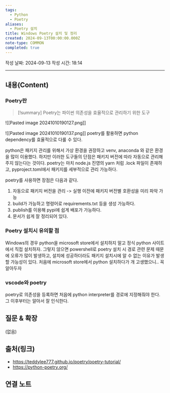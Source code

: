 ```yaml
---
tags:
  - Python
  - Poetry
aliases:
  - Poetry 설치
title: Windows Poetry 설치 및 정리
created: 2024-09-13T00:00:00.000Z
note-type: COMMON
completed: true
---
```

작성 날짜: 2024-09-13
작성 시간: 18:14


----
## 내용(Content)

### Poetry란

>[!summary]
>Poetry는 파이썬 의존성을 효율적으로 관리하기 위한 도구

![[Pasted image 20241010190127.png]]

![[Pasted image 20241010190137.png]]
poetry를 활용하면 python dependency를 효율적으로 다룰 수 있다. 

python은 패키지 관리를 위해서 가상 환경을 권장하고 venv, anaconda 와 같은 환경을 많이 이용했다. 하지만 이러한 도구들의 단점은 패키지 버전에 따라 자동으로 관리해주지 않는다는 것이다. poetry는 마치 node.js 진영의 yarn 처럼 .lock 파일이 존재하고, pyproject.toml에서 패키지를 세부적으로 관리 가능하다.

poetry를 사용하면 장점은 다음과 같다.

1. 자동으로 패키지 버전을 관리 -> 실행 이전에 패키지 버전별 호환성을 미리 파악 가능
2. build가 가능하고 명령어로 requirements.txt 등을 생성 가능하다.
3. publish를 이용해 pypi에 쉽게 배포가 가능하다.
4. 문서가 쉽게 잘 정리되어 있다.

### Poetry 설치시 유의할 점

Windows의 경우 python을 microsoft store에서 설치하지 말고 정식 python 사이트에서 직접 설치하자. 그렇지 않으면 powershell로 poetry 설치 시 경로 관련 문제 때문에 오류가 많이 발생하고, 설치에 성공하더라도 패키지 설치시에 알 수 없는 이유가 발생할 가능성이 있다. 처음에 microsoft store에서 python 설치하다가 개 고생했으니.. 꼭 알아두자

### vscode와 poetry

poetry로 의존성을 등록하면 처음에 python interpreter를 경로에 지정해줘야 한다. 그 이후부터는 알아서 잘 인식한다.

## 질문 & 확장

(없음)

## 출처(링크)

- https://teddylee777.github.io/poetry/poetry-tutorial/
- https://python-poetry.org/

## 연결 노트


